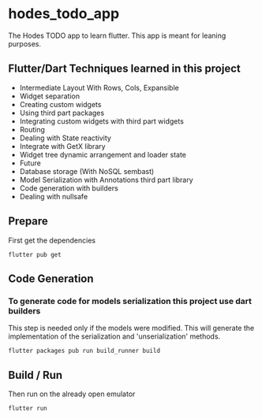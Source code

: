 # hodes_todo_app

The Hodes TODO app to learn flutter. This app is meant for leaning purposes. 

## Flutter/Dart Techniques learned in this project

* Intermediate Layout With Rows, Cols, Expansible
* Widget separation
* Creating custom widgets
* Using third part packages
* Integrating custom widgets with third part widgets
* Routing
* Dealing with State reactivity
* Integrate with GetX library
* Widget tree dynamic arrangement and loader state
* Future 
* Database storage (With NoSQL sembast)
* Model Serialization with Annotations third part library  
* Code generation with builders
* Dealing with nullsafe

## Prepare

First get the dependencies

`flutter pub get`

## Code Generation
### To generate code for models serialization this project use dart builders

This step is needed only if the models were modified. This will generate the implementation of the 
serialization and 'unserialization' methods.

`flutter packages pub run build_runner build`

## Build / Run

Then run on the already open emulator

`flutter run`
